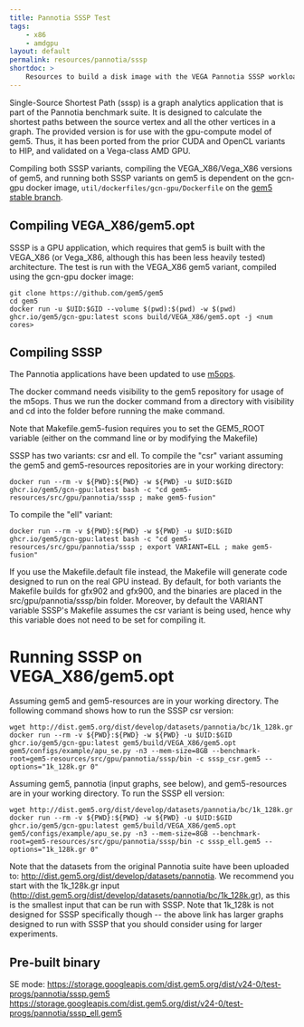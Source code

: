 ```yaml
---
title: Pannotia SSSP Test
tags:
    - x86
    - amdgpu
layout: default
permalink: resources/pannotia/sssp
shortdoc: >
    Resources to build a disk image with the VEGA Pannotia SSSP workload.
---
```


Single-Source Shortest Path (sssp) is a graph analytics application that is part of the Pannotia benchmark suite.
It is designed to calculate the shortest paths between the source vertex and all the other vertices in a graph.
The provided version is for use with the gpu-compute model of gem5.
Thus, it has been ported from the prior CUDA and OpenCL variants to HIP, and validated on a Vega-class AMD GPU.

Compiling both SSSP variants, compiling the VEGA_X86/Vega_X86 versions of gem5, and running both SSSP variants on gem5 is dependent on the gcn-gpu docker image, `util/dockerfiles/gcn-gpu/Dockerfile` on the [gem5 stable branch](https://github.com/gem5/gem5).

## Compiling VEGA_X86/gem5.opt

SSSP is a GPU application, which requires that gem5 is built with the VEGA_X86 (or Vega_X86, although this has been less heavily tested) architecture.
The test is run with the VEGA_X86 gem5 variant, compiled using the gcn-gpu docker image:

```
git clone https://github.com/gem5/gem5
cd gem5
docker run -u $UID:$GID --volume $(pwd):$(pwd) -w $(pwd) ghcr.io/gem5/gcn-gpu:latest scons build/VEGA_X86/gem5.opt -j <num cores>
```

## Compiling SSSP
The Pannotia applications have been updated to use [m5ops](https://www.gem5.org/documentation/general_docs/m5ops/).

The docker command needs visibility to the gem5 repository for usage of the m5ops.
Thus we run the docker command from a directory with visibility and cd into the folder before running the make command.  
  
Note that Makefile.gem5-fusion requires you to set the GEM5_ROOT variable (either on the command line or by modifying the Makefile)  
  
SSSP has two variants: csr and ell.  To compile the "csr" variant assuming the gem5 and gem5-resources repositories are in your working directory:

```
docker run --rm -v ${PWD}:${PWD} -w ${PWD} -u $UID:$GID ghcr.io/gem5/gcn-gpu:latest bash -c "cd gem5-resources/src/gpu/pannotia/sssp ; make gem5-fusion"
```

To compile the "ell" variant:

```
docker run --rm -v ${PWD}:${PWD} -w ${PWD} -u $UID:$GID ghcr.io/gem5/gcn-gpu:latest bash -c "cd gem5-resources/src/gpu/pannotia/sssp ; export VARIANT=ELL ; make gem5-fusion"
```

If you use the Makefile.default file instead, the Makefile will generate code designed to run on the real GPU instead.
By default, for both variants the Makefile builds for gfx902 and gfx900, and the binaries are placed in the src/gpu/pannotia/sssp/bin folder.
Moreover, by default the VARIANT variable SSSP's Makefile assumes the csr variant is being used, hence why this variable does not need to be set for compiling it.


# Running SSSP on VEGA_X86/gem5.opt

Assuming gem5 and gem5-resources are in your working directory.
The following command shows how to run the SSSP csr version:
```
wget http://dist.gem5.org/dist/develop/datasets/pannotia/bc/1k_128k.gr
docker run --rm -v ${PWD}:${PWD} -w ${PWD} -u $UID:$GID ghcr.io/gem5/gcn-gpu:latest gem5/build/VEGA_X86/gem5.opt gem5/configs/example/apu_se.py -n3 --mem-size=8GB --benchmark-root=gem5-resources/src/gpu/pannotia/sssp/bin -c sssp_csr.gem5 --options="1k_128k.gr 0"
```

Assuming gem5, pannotia (input graphs, see below), and gem5-resources are in your working directory.
To run the SSSP ell version:
```
wget http://dist.gem5.org/dist/develop/datasets/pannotia/bc/1k_128k.gr
docker run --rm -v ${PWD}:${PWD} -w ${PWD} -u $UID:$GID ghcr.io/gem5/gcn-gpu:latest gem5/build/VEGA_X86/gem5.opt gem5/configs/example/apu_se.py -n3 --mem-size=8GB --benchmark-root=gem5-resources/src/gpu/pannotia/sssp/bin -c sssp_ell.gem5 --options="1k_128k.gr 0"
```

Note that the datasets from the original Pannotia suite have been uploaded to: <http://dist.gem5.org/dist/develop/datasets/pannotia>.
We recommend you start with the 1k_128k.gr input (<http://dist.gem5.org/dist/develop/datasets/pannotia/bc/1k_128k.gr>), as this is the smallest input that can be run with SSSP.
Note that 1k_128k is not designed for SSSP specifically though -- the above link has larger graphs designed to run with SSSP that you should consider using for larger experiments.

## Pre-built binary

SE mode:
<https://storage.googleapis.com/dist.gem5.org/dist/v24-0/test-progs/pannotia/sssp.gem5>
<https://storage.googleapis.com/dist.gem5.org/dist/v24-0/test-progs/pannotia/sssp_ell.gem5>
